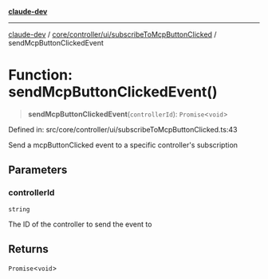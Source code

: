 [**claude-dev**](../../../../../README.md)

***

[claude-dev](../../../../../README.md) / [core/controller/ui/subscribeToMcpButtonClicked](../README.md) / sendMcpButtonClickedEvent

# Function: sendMcpButtonClickedEvent()

> **sendMcpButtonClickedEvent**(`controllerId`): `Promise`\<`void`\>

Defined in: src/core/controller/ui/subscribeToMcpButtonClicked.ts:43

Send a mcpButtonClicked event to a specific controller's subscription

## Parameters

### controllerId

`string`

The ID of the controller to send the event to

## Returns

`Promise`\<`void`\>
